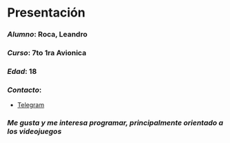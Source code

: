 # Presentación
### *Alumno*: Roca, Leandro 
### *Curso*: 7to 1ra Avionica
### *Edad*: 18
### *Contacto*:
  - [Telegram](https://t.me/leandroRoca)
### *Me gusta y me interesa programar, principalmente orientado a los videojuegos*    
